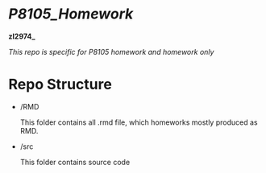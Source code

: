 # _P8105_Homework_
**zl2974_**


*This repo is specific for P8105 homework and homework only*

# Repo Structure

* /RMD

    This folder contains all .rmd file, which homeworks mostly produced as RMD.

* /src

    This folder contains source code